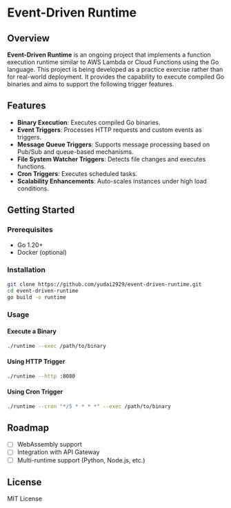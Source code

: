 # Event-Driven Runtime

## Overview
**Event-Driven Runtime** is an ongoing project that implements a function execution runtime similar to AWS Lambda or Cloud Functions using the Go language. This project is being developed as a practice exercise rather than for real-world deployment. It provides the capability to execute compiled Go binaries and aims to support the following trigger features.

## Features
- **Binary Execution**: Executes compiled Go binaries.
- **Event Triggers**: Processes HTTP requests and custom events as triggers.
- **Message Queue Triggers**: Supports message processing based on Pub/Sub and queue-based mechanisms.
- **File System Watcher Triggers**: Detects file changes and executes functions.
- **Cron Triggers**: Executes scheduled tasks.
- **Scalability Enhancements**: Auto-scales instances under high load conditions.

## Getting Started
### Prerequisites
- Go 1.20+
- Docker (optional)

### Installation
```sh
git clone https://github.com/yudai2929/event-driven-runtime.git
cd event-driven-runtime
go build -o runtime
```

### Usage
#### Execute a Binary
```sh
./runtime --exec /path/to/binary
```

#### Using HTTP Trigger
```sh
./runtime --http :8080
```

#### Using Cron Trigger
```sh
./runtime --cron "*/5 * * * *" --exec /path/to/binary
```

## Roadmap
- [ ] WebAssembly support
- [ ] Integration with API Gateway
- [ ] Multi-runtime support (Python, Node.js, etc.)

## License
MIT License
```

